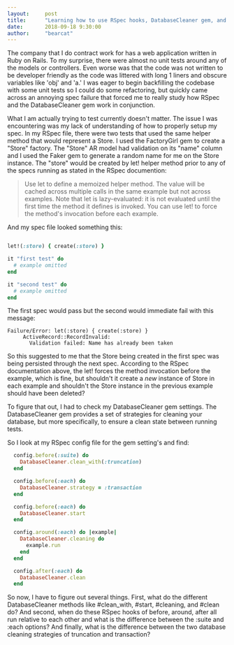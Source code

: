 ```yaml
---
layout:     post
title:      "Learning how to use RSpec hooks, DatabaseCleaner gem, and let vs let! by doing."
date:       2018-09-18 9:30:00
author:     "bearcat"
---
```


The company that I do contract work for has a web application written in Ruby on Rails. To my surprise,
there were almost no unit tests around any of the models or controllers. Even worse was
that the code was not written to be developer friendly as the code was littered with
long 1 liners and obscure variables like 'obj' and 'a.' I was eager to begin backfilling
the codebase with some unit tests so I could do some refactoring, but quickly came across an annoying spec failure
that forced me to really study how RSpec and the DatabaseCleaner gem work in conjunction.

What I am actually trying to test currently doesn't matter. The issue I was encountering was my
lack of understanding of how to properly setup my spec. In my RSpec file, there were two tests
that used the same helper method that would represent a Store. I used the FactoryGirl gem to create
a "Store" factory. The "Store" AR model had validation on its "name" column and I used the Faker gem
to generate a random name for me on the Store instance. The "store" would be created by let! helper
method prior to any of the specs running as stated in the RSpec documention:

> Use let to define a memoized helper method. The value will be cached
across multiple calls in the same example but not across examples.
Note that let is lazy-evaluated: it is not evaluated until the first time
the method it defines is invoked. You can use let! to force the method's
invocation before each example.

And my spec file looked something this:

```ruby

let!(:store) { create(:store) }

it "first test" do
  # example omitted
end

it "second test" do
  # example omitted
end
```

The first spec would pass but the second would immediate fail with this message:

```
Failure/Error: let(:store) { create(:store) }
     ActiveRecord::RecordInvalid:
       Validation failed: Name has already been taken
```

So this suggested to me that the Store being created in the first spec was being persisted
through the next spec. According to the RSpec documentation above, the let! forces the method
invocation before the example, which is fine, but shouldn't it create a _new_ instance of Store in each example
and shouldn't the Store instance in the previous example should have been deleted?

To figure that out, I had to check my DatabaseCleaner gem settings. The DatabaseCleaner gem provides a set of
strategies for cleaning your database, but more specifically, to ensure a clean state between running tests.

So I look at my RSpec config file for the gem setting's and find:

```ruby
  config.before(:suite) do
    DatabaseCleaner.clean_with(:truncation)
  end

  config.before(:each) do
    DatabaseCleaner.strategy = :transaction
  end

  config.before(:each) do
    DatabaseCleaner.start
  end

  config.around(:each) do |example|
    DatabaseCleaner.cleaning do
      example.run
    end
  end

  config.after(:each) do
    DatabaseCleaner.clean
  end
```

So now, I have to figure out several things. First, what do the different DatabaseCleaner
methods like #clean_with, #start, #cleaning, and #clean do? And second, when do these
RSpec hooks of before, around, after all run relative to each other and what is the difference
between the :suite and :each options? And finally, what is the difference between
the two database cleaning strategies of truncation and transaction?
